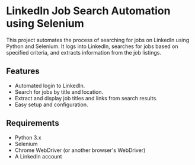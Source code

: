 # LinkedIn Job Search Automation using Selenium

This project automates the process of searching for jobs on LinkedIn using Python and Selenium. It logs into LinkedIn, searches for jobs based on specified criteria, and extracts information from the job listings.

## Features

- Automated login to LinkedIn.
- Search for jobs by title and location.
- Extract and display job titles and links from search results.
- Easy setup and configuration.

## Requirements

- Python 3.x
- Selenium
- Chrome WebDriver (or another browser's WebDriver)
- A LinkedIn account
